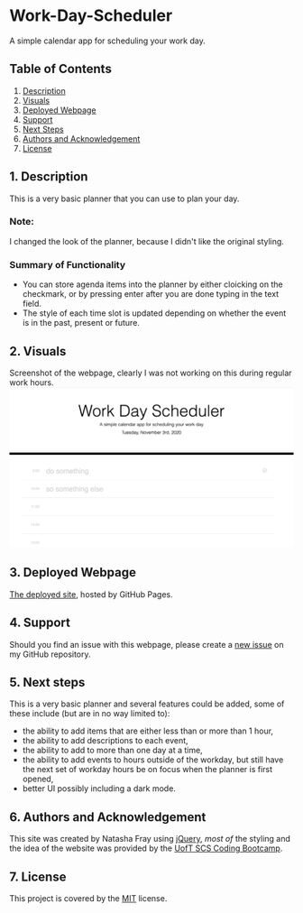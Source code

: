# Work-Day-Scheduler
A simple calendar app for scheduling your work day.

## Table of Contents
1. [ Description ](#desc)
2. [ Visuals ](#visuals)
3. [ Deployed Webpage ](#deployed)
4. [ Support ](#support)
5. [ Next Steps ](#next_steps)
6. [ Authors and Acknowledgement ](#acknowledge)
7. [ License ](#license)

<a name="desc"></a>
## 1. Description
This is a very basic planner that you can use to plan your day.

### Note:
I changed the look of the planner, because I didn't like the original styling.

### Summary of Functionality

* You can store agenda items into the planner by either cloicking on the checkmark, or by pressing enter after you are done typing in the text field.
* The style of each time slot is updated depending on whether the event is in the past, present or future.

<a name="visuals"></a>
## 2. Visuals
Screenshot of the webpage, clearly I was not working on this during regular work hours.
![Screenshot of webpage](screenshot.png)

<a name="deployed"></a>
## 3. Deployed Webpage
[The deployed site](https://tasha876.github.io/Work-Day-Scheduler/index.html), hosted by GitHub Pages.

<a name="support"></a>
## 4. Support
Should you find an issue with this webpage, please create a [new issue](https://github.com/Tasha876/Work-Day-Scheduler/issues/new/choose) on my GitHub repository.

<a name="next_steps"></a>
## 5. Next steps
This is a very basic planner and several features could be added, some of these include (but are in no way limited to):
- the ability to add items that are either less than or more than 1 hour,
- the ability to add descriptions to each event,
- the ability to add to more than one day at a time,
- the ability to add events to hours outside of the workday, but still have the next set of workday hours be on focus when the planner is first opened,
- better UI possibly including a dark mode.

<a name="acknowledge"></a>
## 6. Authors and Acknowledgement
This site was created by Natasha Fray using [jQuery](https://jquery.com/), *most of* the styling and the idea of the website was provided by the [UofT SCS Coding Bootcamp](https://bootcamp.learn.utoronto.ca/).

<a name="license"></a>
## 7. License
This project is covered by the [MIT](LICENSE) license.

